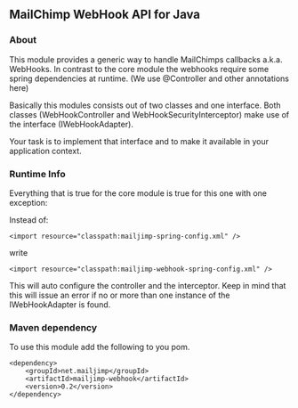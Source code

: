## MailChimp WebHook API for Java

### About

This module provides a generic way to handle MailChimps callbacks a.k.a. WebHooks. In contrast to the core module the webhooks require some spring dependencies at runtime. (We use @Controller and other annotations here)

Basically this modules consists out of two classes and one interface. Both classes (WebHookController and WebHookSecurityInterceptor) make use of the interface (IWebHookAdapter).

Your task is to implement that interface and to make it available in your application context. 

### Runtime Info

Everything that is true for the core module is true for this one with one exception:

Instead of:

	<import resource="classpath:mailjimp-spring-config.xml" />

write

	<import resource="classpath:mailjimp-webhook-spring-config.xml" />

This will auto configure the controller and the interceptor. Keep in mind that this will issue an error if no or more than one instance of the IWebHookAdapter is found.

### Maven dependency

To use this module add the following to you pom.

	<dependency>
		<groupId>net.mailjimp</groupId>
		<artifactId>mailjimp-webhook</artifactId>
		<version>0.2</version>
	</dependency>

